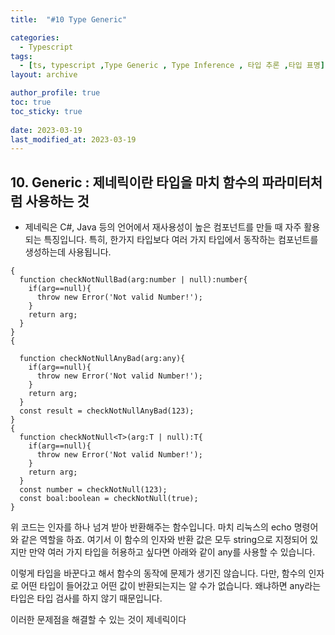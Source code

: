 ```yaml
---
title:  "#10 Type Generic"

categories:
  - Typescript
tags:
  - [ts, typescript ,Type Generic , Type Inference , 타입 추론 ,타입 표명]
layout: archive

author_profile: true
toc: true
toc_sticky: true
 
date: 2023-03-19
last_modified_at: 2023-03-19
---
```


## 10.  **Generic**   : ****제네릭이란 타입을 마치 함수의 파라미터처럼 사용하는 것****

- 제네릭은 C#, Java 등의 언어에서 재사용성이 높은 컴포넌트를 만들 때 자주 활용되는 특징입니다. 특히, 한가지 타입보다 여러 가지 타입에서 동작하는 컴포넌트를 생성하는데 사용됩니다.





```tsx
{
  function checkNotNullBad(arg:number | null):number{
    if(arg==null){
      throw new Error('Not valid Number!');
    }
    return arg;
  }
}
{

  function checkNotNullAnyBad(arg:any){
    if(arg==null){
      throw new Error('Not valid Number!');
    }
    return arg;
  }
  const result = checkNotNullAnyBad(123);
}
{
  function checkNotNull<T>(arg:T | null):T{
    if(arg==null){
      throw new Error('Not valid Number!');
    }
    return arg;
  }
  const number = checkNotNull(123);
  const boal:boolean = checkNotNull(true);
}
```


위 코드는 인자를 하나 넘겨 받아 반환해주는 함수입니다. 마치 리눅스의 echo 명령어와 같은 역할을 하죠. 여기서 이 함수의 인자와 반환 값은 모두 string으로 지정되어 있지만 만약 여러 가지 타입을 허용하고 싶다면 아래와 같이 any를 사용할 수 있습니다.


이렇게 타입을 바꾼다고 해서 함수의 동작에 문제가 생기진 않습니다. 다만, 함수의 인자로 어떤 타입이 들어갔고 어떤 값이 반환되는지는 알 수가 없습니다. 왜냐하면 any라는 타입은 타입 검사를 하지 않기 때문입니다.

이러한 문제점을 해결할 수 있는 것이 제네릭이다